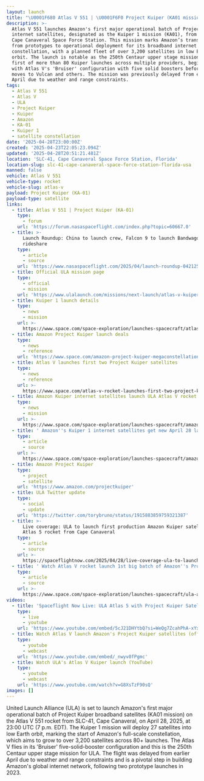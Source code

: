 ```yaml
---
layout: launch
title: "\U0001F680 Atlas V 551 | \U0001F6F0 Project Kuiper (KA01 mission)"
description: >-
  Atlas V 551 launches Amazon's first major operational batch of Project Kuiper
  internet satellites, designated as the Kuiper 1 mission (KA01), from SLC-41 at
  Cape Canaveral Space Force Station. This mission marks Amazon’s transition
  from prototypes to operational deployment for its broadband internet
  constellation, with a planned fleet of over 3,200 satellites in low Earth
  orbit. The launch is notable as the 250th Centaur upper stage mission and the
  first of more than 80 Kuiper launches across multiple providers, beginning
  with Atlas V's 'Bruiser' configuration with five solid boosters before future
  moves to Vulcan and others. The mission was previously delayed from earlier
  April due to weather and range constraints.
tags:
  - Atlas V 551
  - Atlas V
  - ULA
  - Project Kuiper
  - Kuiper
  - Amazon
  - KA-01
  - Kuiper 1
  - satellite constellation
date: '2025-04-28T23:00:00Z'
created: '2025-04-23T22:05:23.094Z'
updated: '2025-04-28T20:51:21.481Z'
location: 'SLC-41, Cape Canaveral Space Force Station, Florida'
location-slug: slc-41-cape-canaveral-space-force-station-florida-usa
manned: false
vehicle: Atlas V 551
vehicle-type: rocket
vehicle-slug: atlas-v
payload: Project Kuiper (KA-01)
payload-type: satellite
links:
  - title: Atlas V 551 | Project Kuiper (KA-01)
    type:
      - forum
    url: 'https://forum.nasaspaceflight.com/index.php?topic=60667.0'
  - title: >-
      Launch Roundup: China to launch crew, Falcon 9 to launch Bandwagon
      rideshare
    type:
      - article
      - source
    url: 'https://www.nasaspaceflight.com/2025/04/launch-roundup-042125/'
  - title: Official ULA mission page
    type:
      - official
      - mission
    url: 'https://www.ulalaunch.com/missions/next-launch/atlas-v-kuiper-1'
  - title: Kuiper 1 launch details
    type:
      - news
      - mission
    url: >-
      https://www.space.com/space-exploration/launches-spacecraft/atlas-v-rocket-will-launch-amazons-1st-big-batch-of-project-kuiper-internet-satellites-on-april-9
  - title: Amazon Project Kuiper launch deals
    type:
      - news
      - reference
    url: 'https://www.space.com/amazon-project-kuiper-megaconstellation-launch-deals'
  - title: Atlas V launches first two Project Kuiper satellites
    type:
      - news
      - reference
    url: >-
      https://www.space.com/atlas-v-rocket-launches-first-two-project-kuiper-satellites-amazon
  - title: Amazon Kuiper internet satellites launch ULA Atlas V rocket delayed
    type:
      - news
      - mission
    url: >-
      https://www.space.com/space-exploration/launches-spacecraft/amazon-kuiper-internet-satellites-launch-ula-atlas-v-rocket-delayed
  - title: ' Amazon''s Kuiper 1 internet satellites get new April 28 launch date on Atlas V rocket after delay '
    type:
      - article
      - source
    url: >-
      https://www.space.com/space-exploration/launches-spacecraft/amazons-kuiper-1-internet-satellites-get-new-april-28-launch-date-on-atlas-v-rocket-after-delay
  - title: Amazon Project Kuiper
    type:
      - project
      - satellite
    url: 'https://www.amazon.com/projectkuiper'
  - title: ULA Twitter update
    type:
      - social
      - update
    url: 'https://twitter.com/torybruno/status/1915883859759321387'
  - title: >-
      Live coverage: ULA to launch first production Amazon Kuiper satellites on
      Atlas 5 rocket from Cape Canaveral
    type:
      - article
      - source
    url: >-
      https://spaceflightnow.com/2025/04/28/live-coverage-ula-to-launch-first-production-amazon-kuiper-satellites-on-atlas-5-rocket-from-cape-canaveral/
  - title: ' Watch Atlas V rocket launch 1st big batch of Amazon''s Project Kuiper internet satellites today afer delay '
    type:
      - article
      - source
    url: >-
      https://www.space.com/space-exploration/launches-spacecraft/ula-atlas-v-launch-first-batch-amazon-project-kuiper-internet-satellites-webcast
videos:
  - title: 'Spaceflight Now Live: ULA Atlas 5 with Project Kuiper Satellites'
    type:
      - live
      - youtube
    url: 'https://www.youtube.com/embed/5cJ21DHYtbQ?si=WeQg7ZcahPhA-xYx'
  - title: Watch Atlas V launch Amazon's Project Kuiper satellites (official webcast)
    type:
      - youtube
      - webcast
    url: 'https://www.youtube.com/embed/_nwyv0fPgmc'
  - title: Watch ULA's Atlas V Kuiper launch (YouTube)
    type:
      - youtube
      - webcast
    url: 'https://www.youtube.com/watch?v=G8XsTzF90sQ'
images: []
---
```

United Launch Alliance (ULA) is set to launch Amazon's first major operational batch of Project Kuiper broadband satellites (KA01 mission) on the Atlas V 551 rocket from SLC-41, Cape Canaveral, on April 28, 2025, at 23:00 UTC (7 p.m. EDT). The Kuiper 1 mission will deploy 27 satellites into low Earth orbit, marking the start of Amazon's full-scale constellation, which aims to grow to over 3,200 satellites across 80+ launches. The Atlas V flies in its 'Bruiser' five-solid-booster configuration and this is the 250th Centaur upper stage mission for ULA. The flight was delayed from earlier April due to weather and range constraints and is a pivotal step in building Amazon's global internet network, following two prototype launches in 2023.
